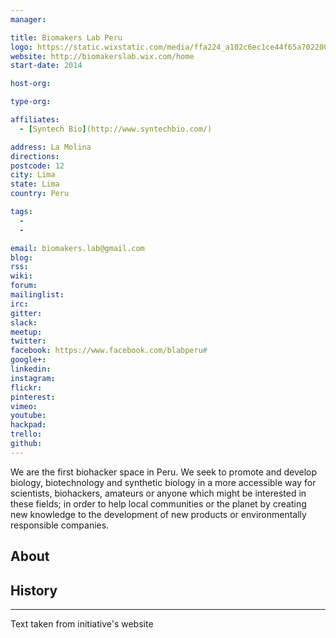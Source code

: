 ```yaml
---
manager:

title: Biomakers Lab Peru
logo: https://static.wixstatic.com/media/ffa224_a102c6ec1ce44f65a702200affe04df1~mv2.png/v1/fill/w_263,h_268,al_c,usm_0.66_1.00_0.01/ffa224_a102c6ec1ce44f65a702200affe04df1~mv2.png
website: http://biomakerslab.wix.com/home
start-date: 2014

host-org:

type-org:

affiliates:
  - [Syntech Bio](http://www.syntechbio.com/)

address: La Molina
directions:
postcode: 12
city: Lima
state: Lima
country: Peru

tags:
  -
  -

email: biomakers.lab@gmail.com
blog:
rss:
wiki:
forum:
mailinglist:
irc:
gitter:
slack:
meetup:
twitter:
facebook: https://www.facebook.com/blabperu#
google+:
linkedin:
instagram:
flickr:
pinterest:
vimeo:
youtube:
hackpad:
trello:
github:
---
```

We are the first biohacker space in Peru. We seek to promote and develop biology, biotechnology and synthetic biology in a more accessible way for scientists, biohackers, amateurs or anyone which might be interested in these fields; in order to help local communities or the planet by creating new knowledge to the development of new products or environmentally responsible companies.​

## About

## History

---
Text taken from initiative's website
